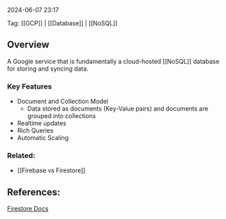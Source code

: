 
2024-06-07 23:17

Tag: [[GCP]] | [[Database]] | [[NoSQL]]

## Overview

A Google service that is fundamentally a cloud-hosted [[NoSQL]] database for storing and syncing data.

### Key Features

- Document and Collection Model
	- Data stored as documents (Key-Value pairs) and documents are grouped into collections
- Realtime updates
- Rich Queries
- Automatic Scaling

### Related:

- [[Firebase vs Firestore]]

## References:

[Firestore Docs](https://firebase.google.com/docs/firestore)